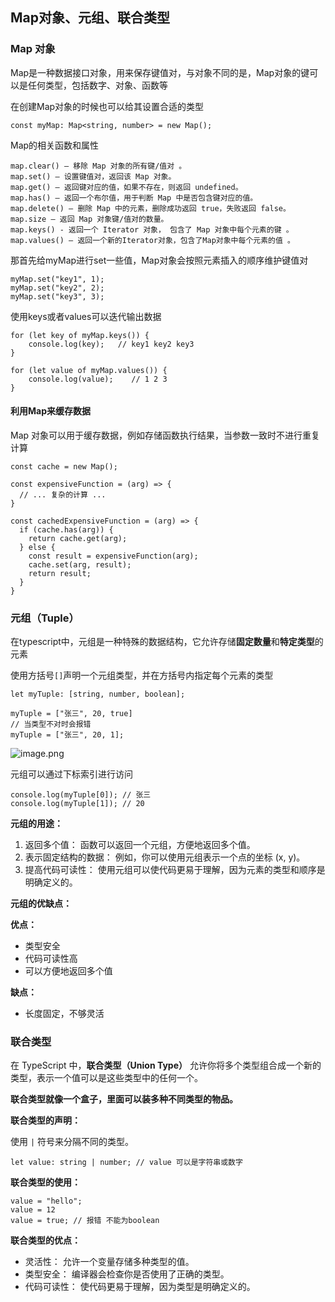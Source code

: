 ## Map对象、元组、联合类型

### Map 对象

Map是一种数据接口对象，用来保存键值对，与对象不同的是，Map对象的键可以是任何类型，包括数字、对象、函数等

在创建Map对象的时候也可以给其设置合适的类型

```
const myMap: Map<string, number> = new Map();
```

Map的相关函数和属性

```
map.clear() – 移除 Map 对象的所有键/值对 。
map.set() – 设置键值对，返回该 Map 对象。
map.get() – 返回键对应的值，如果不存在，则返回 undefined。
map.has() – 返回一个布尔值，用于判断 Map 中是否包含键对应的值。
map.delete() – 删除 Map 中的元素，删除成功返回 true，失败返回 false。
map.size – 返回 Map 对象键/值对的数量。
map.keys() - 返回一个 Iterator 对象， 包含了 Map 对象中每个元素的键 。
map.values() – 返回一个新的Iterator对象，包含了Map对象中每个元素的值 。
```

那首先给myMap进行set一些值，Map对象会按照元素插入的顺序维护键值对

```
myMap.set("key1", 1);
myMap.set("key2", 2);
myMap.set("key3", 3);
```

使用keys或者values可以迭代输出数据

```
for (let key of myMap.keys()) {
    console.log(key);   // key1 key2 key3            
}

for (let value of myMap.values()) {
    console.log(value);    // 1 2 3          
}
```



#### 利用Map来缓存数据

Map 对象可以用于缓存数据，例如存储函数执行结果，当参数一致时不进行重复计算

```
const cache = new Map();

const expensiveFunction = (arg) => {
  // ... 复杂的计算 ...
}

const cachedExpensiveFunction = (arg) => {
  if (cache.has(arg)) {
    return cache.get(arg);
  } else {
    const result = expensiveFunction(arg);
    cache.set(arg, result);
    return result;
  }
}
```



### 元组（Tuple）

在typescript中，元组是一种特殊的数据结构，它允许存储**固定数量**和**特定类型**的元素

使用方括号`[]`声明一个元组类型，并在方括号内指定每个元素的类型

```
let myTuple: [string, number, boolean];

myTuple = ["张三", 20, true]
// 当类型不对时会报错
myTuple = ["张三", 20, 1];
```

![image.png](http://p0.meituan.net/csc/d5e1924a83511ae3420bde75cb2416e08240.png)

元组可以通过下标索引进行访问

```
console.log(myTuple[0]); // 张三
console.log(myTuple[1]); // 20
```

**元组的用途：**

1. 返回多个值： 函数可以返回一个元组，方便地返回多个值。
2. 表示固定结构的数据： 例如，你可以使用元组表示一个点的坐标 (x, y)。
3. 提高代码可读性： 使用元组可以使代码更易于理解，因为元素的类型和顺序是明确定义的。

**元组的优缺点：**

**优点：**

- 类型安全
- 代码可读性高
- 可以方便地返回多个值

**缺点：**

- 长度固定，不够灵活



### 联合类型

在 TypeScript 中，**联合类型（Union Type）** 允许你将多个类型组合成一个新的类型，表示一个值可以是这些类型中的任何一个。

**联合类型就像一个盒子，里面可以装多种不同类型的物品。**

**联合类型的声明：**

使用 `|` 符号来分隔不同的类型。

```
let value: string | number; // value 可以是字符串或数字
```

**联合类型的使用：**

```
value = "hello";
value = 12
value = true; // 报错 不能为boolean
```

**联合类型的优点：**

- 灵活性： 允许一个变量存储多种类型的值。
- 类型安全： 编译器会检查你是否使用了正确的类型。
- 代码可读性： 使代码更易于理解，因为类型是明确定义的。